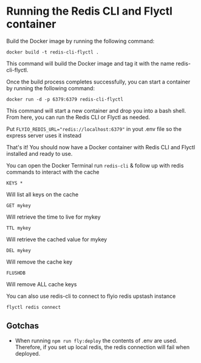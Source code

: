 # Running the Redis CLI and Flyctl container

Build the Docker image by running the following command:

    docker build -t redis-cli-flyctl .

This command will build the Docker image and tag it with the name redis-cli-flyctl.

Once the build process completes successfully, you can start a container by running the following command:

    docker run -d -p 6379:6379 redis-cli-flyctl

This command will start a new container and drop you into a bash shell. From here, you can run the Redis CLI or Flyctl as needed.

Put `FLYIO_REDIS_URL="redis://localhost:6379"` in yout .env file so the express server uses it instead

That's it! You should now have a Docker container with Redis CLI and Flyctl installed and ready to use.

You can open the Docker Terminal run `redis-cli` & follow up with redis commands to interact with the cache

    KEYS *

Will list all keys on the cache

    GET mykey

Will retrieve the time to live for mykey

    TTL mykey

Will retrieve the cached value for mykey

    DEL mykey

Will remove the cache key

    FLUSHDB

Will remove ALL cache keys

You can also use redis-cli to connect to flyio redis upstash instance

    flyctl redis connect

## Gotchas

- When running `npm run fly:deploy` the contents of .env are used. Therefore, if you set up local redis, the redis connection will fail when deployed.
